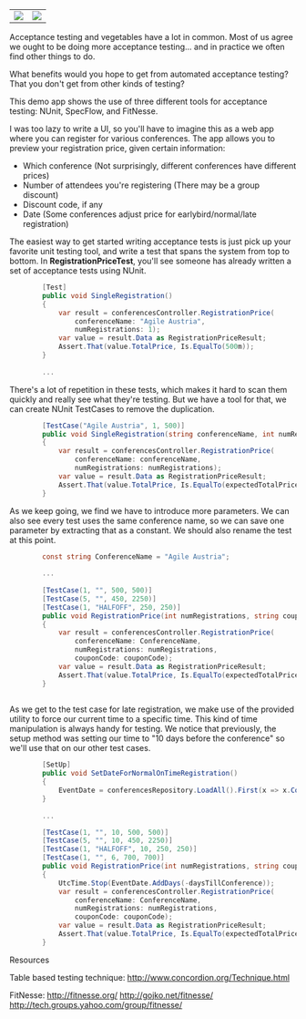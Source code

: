 <table><tr><td><img src="http://cdn.ttgtmedia.com/rms/onlineImages/sSoftwareQuality_testautomation_strategy.jpg"></td>
<td><img src="http://upload.wikimedia.org/wikipedia/commons/6/6d/USDA_Food_Pyramid.gif"></td></tr></table>

Acceptance testing and vegetables have a lot in common. Most of us agree we ought to be doing more acceptance testing... and in practice we often find other things to do. 

What benefits would you hope to get from automated acceptance testing? That you don't get from other kinds of testing?

This demo app shows the use of three different tools for acceptance testing: NUnit, SpecFlow, and FitNesse.

I was too lazy to write a UI, so you'll have to imagine this as a web app where you can register for various conferences. The app allows you to preview your registration price, given certain information:
  
  - Which conference (Not surprisingly, different conferences have different prices)
  - Number of attendees you're registering (There may be a group discount)
  - Discount code, if any
  - Date (Some conferences adjust price for earlybird/normal/late registration)

The easiest way to get started writing acceptance tests is just pick up your favorite unit testing tool, and write a test that spans the system from top to bottom. In __RegistrationPriceTest__, you'll see someone has already written a set of acceptance tests using NUnit. 

````cs
        [Test]
        public void SingleRegistration()
        {
            var result = conferencesController.RegistrationPrice(
                conferenceName: "Agile Austria",
                numRegistrations: 1);
            var value = result.Data as RegistrationPriceResult;
            Assert.That(value.TotalPrice, Is.EqualTo(500m));
        }
        
        ...
````

There's a lot of repetition in these tests, which makes it hard to scan them quickly and really see what they're testing. But we have a tool for that, we can create NUnit TestCases to remove the duplication.

````cs
        [TestCase("Agile Austria", 1, 500)]
        public void SingleRegistration(string conferenceName, int numRegistrations, decimal expectedTotalPrice)
        {
            var result = conferencesController.RegistrationPrice(
                conferenceName: conferenceName,
                numRegistrations: numRegistrations);
            var value = result.Data as RegistrationPriceResult;
            Assert.That(value.TotalPrice, Is.EqualTo(expectedTotalPrice));
        }
````

As we keep going, we find we have to introduce more parameters. We can also see every test uses the same conference name, so we can save one parameter by extracting that as a constant. We should also rename the test at this point.

````cs
        const string ConferenceName = "Agile Austria";
        
        ...
        
        [TestCase(1, "", 500, 500)]
        [TestCase(5, "", 450, 2250)]
        [TestCase(1, "HALFOFF", 250, 250)]
        public void RegistrationPrice(int numRegistrations, string couponCode, decimal expectedUnitPrice, decimal expectedTotalPrice)
        {
            var result = conferencesController.RegistrationPrice(
                conferenceName: ConferenceName,
                numRegistrations: numRegistrations,
                couponCode: couponCode);
            var value = result.Data as RegistrationPriceResult;
            Assert.That(value.TotalPrice, Is.EqualTo(expectedTotalPrice));
        }
        
````

As we get to the test case for late registration, we make use of the provided utility to force our current time to a specific time. This kind of time manipulation is always handy for testing. We notice that previously, the setup method was setting our time to "10 days before the conference" so we'll use that on our other test cases.

````cs
        [SetUp]
        public void SetDateForNormalOnTimeRegistration()
        {
            EventDate = conferencesRepository.LoadAll().First(x => x.ConferenceName.Equals(ConferenceName)).EventDate;
        }
        
        ...

        [TestCase(1, "", 10, 500, 500)]
        [TestCase(5, "", 10, 450, 2250)]
        [TestCase(1, "HALFOFF", 10, 250, 250)]
        [TestCase(1, "", 6, 700, 700)]
        public void RegistrationPrice(int numRegistrations, string couponCode, int daysTillConference, decimal expectedUnitPrice, decimal expectedTotalPrice)
        {
            UtcTime.Stop(EventDate.AddDays(-daysTillConference));
            var result = conferencesController.RegistrationPrice(
                conferenceName: ConferenceName,
                numRegistrations: numRegistrations,
                couponCode: couponCode);
            var value = result.Data as RegistrationPriceResult;
            Assert.That(value.TotalPrice, Is.EqualTo(expectedTotalPrice));
        }
````



Resources

Table based testing technique:
http://www.concordion.org/Technique.html

FitNesse:
http://fitnesse.org/
http://gojko.net/fitnesse/
http://tech.groups.yahoo.com/group/fitnesse/



